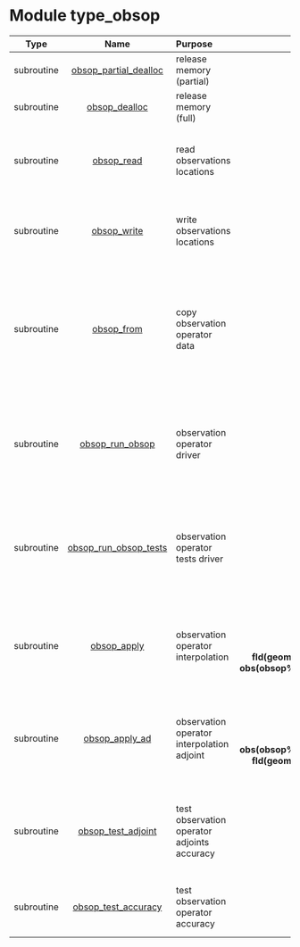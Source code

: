 # Module type_obsop

| Type | Name | Purpose | Arguments |     | Type | Intent |
| :--: | :--: | :------ | --------: | :-- | :--: | :----: |
| subroutine | [obsop_partial_dealloc](https://github.com/JCSDA/saber/tree/develop/src/saber/bump/type_obsop.F90#L72) | release memory (partial) | **obsop** |  Observation operator data | class(obsop_type) | inout |
| subroutine | [obsop_dealloc](https://github.com/JCSDA/saber/tree/develop/src/saber/bump/type_obsop.F90#L89) | release memory (full) | **obsop** |  Observation operator data | class(obsop_type) | inout |
| subroutine | [obsop_read](https://github.com/JCSDA/saber/tree/develop/src/saber/bump/type_obsop.F90#L110) | read observations locations | **obsop**<br>**mpl**<br>**nam**<br>**geom** |  Observation operator data<br> MPI data<br> Namelist<br> Geometry | class(obsop_type)<br>type(mpl_type)<br>type(nam_type)<br>type(geom_type) | inout<br>inout<br>in<br>in |
| subroutine | [obsop_write](https://github.com/JCSDA/saber/tree/develop/src/saber/bump/type_obsop.F90#L154) | write observations locations | **obsop**<br>**mpl**<br>**nam**<br>**geom** |  Observation operator data<br> MPI data<br> Namelist<br> Geometry | class(obsop_type)<br>type(mpl_type)<br>type(nam_type)<br>type(geom_type) | inout<br>inout<br>in<br>in |
| subroutine | [obsop_from](https://github.com/JCSDA/saber/tree/develop/src/saber/bump/type_obsop.F90#L198) | copy observation operator data | **obsop**<br>**nobsa**<br>**lonobs(nobsa)**<br>**latobs(nobsa)** |  Observation operator data<br> Number of observations<br> Observations longitudes (in degrees)<br> Observations latitudes (in degrees) | class(obsop_type)<br>integer<br>real(kind_real)<br>real(kind_real) | inout<br>in<br>in<br>in |
| subroutine | [obsop_run_obsop](https://github.com/JCSDA/saber/tree/develop/src/saber/bump/type_obsop.F90#L239) | observation operator driver | **obsop**<br>**mpl**<br>**rng**<br>**nam**<br>**geom** |  Observation operator data<br> MPI data<br> Random number generator<br> Namelist<br> Geometry | class(obsop_type)<br>type(mpl_type)<br>type(rng_type)<br>type(nam_type)<br>type(geom_type) | inout<br>inout<br>inout<br>in<br>in |
| subroutine | [obsop_run_obsop_tests](https://github.com/JCSDA/saber/tree/develop/src/saber/bump/type_obsop.F90#L367) | observation operator tests driver | **obsop**<br>**mpl**<br>**nam**<br>**rng**<br>**geom** |  Observation operator data<br> MPI data<br> Namelist<br> Random number generator<br> Geometry | class(obsop_type)<br>type(mpl_type)<br>type(nam_type)<br>type(rng_type)<br>type(geom_type) | inout<br>inout<br>in<br>inout<br>in |
| subroutine | [obsop_apply](https://github.com/JCSDA/saber/tree/develop/src/saber/bump/type_obsop.F90#L402) | observation operator interpolation | **obsop**<br>**mpl**<br>**geom**<br>**fld(geom%nc0a,geom%nl0)**<br>**obs(obsop%nobsa,geom%nl0)** |  Observation operator data<br> MPI data<br> Geometry<br> Field<br> Observations columns | class(obsop_type)<br>type(mpl_type)<br>type(geom_type)<br>real(kind_real)<br>real(kind_real) | in<br>inout<br>in<br>in<br>out |
| subroutine | [obsop_apply_ad](https://github.com/JCSDA/saber/tree/develop/src/saber/bump/type_obsop.F90#L435) | observation operator interpolation adjoint | **obsop**<br>**mpl**<br>**geom**<br>**obs(obsop%nobsa,geom%nl0)**<br>**fld(geom%nc0a,geom%nl0)** |  Observation operator data<br> MPI data<br> Geometry<br> Observations columns<br> Field | class(obsop_type)<br>type(mpl_type)<br>type(geom_type)<br>real(kind_real)<br>real(kind_real) | in<br>inout<br>in<br>in<br>out |
| subroutine | [obsop_test_adjoint](https://github.com/JCSDA/saber/tree/develop/src/saber/bump/type_obsop.F90#L470) | test observation operator adjoints accuracy | **obsop**<br>**mpl**<br>**rng**<br>**geom** |  Observation operator data<br> MPI data<br> Random number generator<br> Geometry | class(obsop_type)<br>type(mpl_type)<br>type(rng_type)<br>type(geom_type) | inout<br>inout<br>inout<br>in |
| subroutine | [obsop_test_accuracy](https://github.com/JCSDA/saber/tree/develop/src/saber/bump/type_obsop.F90#L512) | test observation operator accuracy | **obsop**<br>**mpl**<br>**geom** |  Observation operator data<br> MPI data<br> Geometry | class(obsop_type)<br>type(mpl_type)<br>type(geom_type) | inout<br>inout<br>in |
